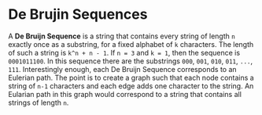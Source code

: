 # De Brujin Sequences
A **De Bruijn Sequence** is a string that contains every string of length `n` exactly once as a substring, for a fixed alphabet of `k` characters. The length of such a string is `k^n + n - 1`. If `n = 3` and `k = 1`, then the sequence is `0001011100`. In this sequence there are the substrings `000`, `001`, `010`, `011`, `...`, `111`. Interestingly enough, each De Bruijn Sequence corresponds to an Eulerian path. The point is to create a graph such that each node contains a string of `n-1` characters and each edge adds one character to the string. An Eularian path in this graph would correspond to a string that contains all strings of length `n`.